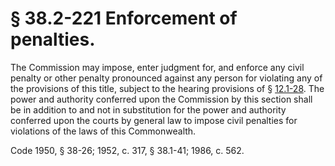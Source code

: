 # § 38.2-221 Enforcement of penalties.

<p>The Commission may impose, enter judgment for, and enforce any civil penalty or other penalty pronounced against any person for violating any of the provisions of this title, subject to the hearing provisions of § <a href='http://law.lis.virginia.gov/vacode/12.1-28/'>12.1-28</a>. The power and authority conferred upon the Commission by this section shall be in addition to and not in substitution for the power and authority conferred upon the courts by general law to impose civil penalties for violations of the laws of this Commonwealth.</p><p>Code 1950, § 38-26; 1952, c. 317, § 38.1-41; 1986, c. 562.</p>